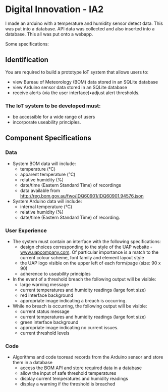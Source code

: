 # Digital Innovation - IA2
I made an arduino with a temperature and humidity sensor detect data. This was put into a database. API data was collected and also inserted into a database. This all was put onto a webapp.

Some specifications:

## Identification

You are required to build a prototype IoT system that allows users to:

- view Bureau of Meteorology (BOM) data stored in an SQLite database
- view Arduino sensor data stored in an SQLite database
- receive alerts (via the user interface)•adjust alert thresholds.

### The IoT system to be developed must:
- be accessible for a wide range of users
- incorporate useability principles.

## Component Specifications
### Data
- System BOM data will include:
  - temperature (°C)
  - apparent temperature (°C)
  - relative humidity (%)
  - date/time (Eastern Standard Time) of recordings
  - data available from http://reg.bom.gov.au/fwo/IDQ60901/IDQ60901.94576.json
- System Arduino data will include:
  - internal temperature (°C)
  - relative humidity (%)
  - date/time (Eastern Standard Time) of recording.
### User Experience
- The system must contain an interface with the following specifications:
  - design choices corresponding to the style of the UAP website - www.uapcompany.com. Of particular importance is a match to the current colour
scheme, font family and element layout style
  - the UAP logo visible on the upper left of each form/page (size: 90 x 90)
  - adherence to useability principles
- In the event of a threshold breach the following output will be visible:
  - large warning message
  - current temperatures and humidity readings (large font size)
  - red interface background
  - appropriate image indicating a breach is occurring.
- While no breach is occurring, the following output will be visible:
  - current status message
  - current temperatures and humidity readings (large font size)
  - green interface background
  - appropriate image indicating no current issues.
  - current threshold levels
### Code
- Algorithms and code tooread records from the Arduino sensor and store them in a database
  - access the BOM API and store required data in a database
  - allow the input of safe threshold temperatures
  - display current temperatures and humidity readings
  - display a warning if the threshold is breached
#
